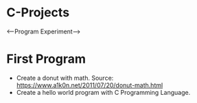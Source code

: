 # C-Projects
&lt;--Program Experiment-->
# First Program
- Create a donut with math. Source: https://www.a1k0n.net/2011/07/20/donut-math.html
- Create a hello world program with C Programming Language.
